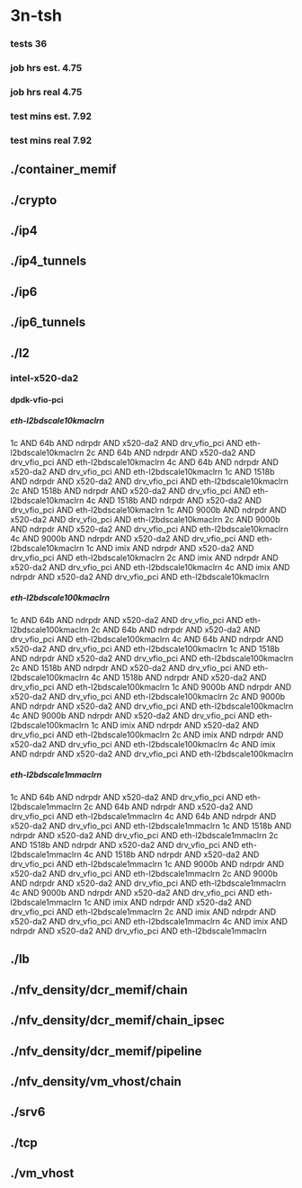 # 3n-tsh
### tests 36
### job hrs est. 4.75
### job hrs real 4.75
### test mins est. 7.92
### test mins real 7.92
## ./container_memif
## ./crypto
## ./ip4
## ./ip4_tunnels
## ./ip6
## ./ip6_tunnels
## ./l2
### intel-x520-da2
#### dpdk-vfio-pci
##### eth-l2bdscale10kmaclrn
1c AND 64b AND ndrpdr AND x520-da2 AND drv_vfio_pci AND eth-l2bdscale10kmaclrn
2c AND 64b AND ndrpdr AND x520-da2 AND drv_vfio_pci AND eth-l2bdscale10kmaclrn
4c AND 64b AND ndrpdr AND x520-da2 AND drv_vfio_pci AND eth-l2bdscale10kmaclrn
1c AND 1518b AND ndrpdr AND x520-da2 AND drv_vfio_pci AND eth-l2bdscale10kmaclrn
2c AND 1518b AND ndrpdr AND x520-da2 AND drv_vfio_pci AND eth-l2bdscale10kmaclrn
4c AND 1518b AND ndrpdr AND x520-da2 AND drv_vfio_pci AND eth-l2bdscale10kmaclrn
1c AND 9000b AND ndrpdr AND x520-da2 AND drv_vfio_pci AND eth-l2bdscale10kmaclrn
2c AND 9000b AND ndrpdr AND x520-da2 AND drv_vfio_pci AND eth-l2bdscale10kmaclrn
4c AND 9000b AND ndrpdr AND x520-da2 AND drv_vfio_pci AND eth-l2bdscale10kmaclrn
1c AND imix AND ndrpdr AND x520-da2 AND drv_vfio_pci AND eth-l2bdscale10kmaclrn
2c AND imix AND ndrpdr AND x520-da2 AND drv_vfio_pci AND eth-l2bdscale10kmaclrn
4c AND imix AND ndrpdr AND x520-da2 AND drv_vfio_pci AND eth-l2bdscale10kmaclrn
##### eth-l2bdscale100kmaclrn
1c AND 64b AND ndrpdr AND x520-da2 AND drv_vfio_pci AND eth-l2bdscale100kmaclrn
2c AND 64b AND ndrpdr AND x520-da2 AND drv_vfio_pci AND eth-l2bdscale100kmaclrn
4c AND 64b AND ndrpdr AND x520-da2 AND drv_vfio_pci AND eth-l2bdscale100kmaclrn
1c AND 1518b AND ndrpdr AND x520-da2 AND drv_vfio_pci AND eth-l2bdscale100kmaclrn
2c AND 1518b AND ndrpdr AND x520-da2 AND drv_vfio_pci AND eth-l2bdscale100kmaclrn
4c AND 1518b AND ndrpdr AND x520-da2 AND drv_vfio_pci AND eth-l2bdscale100kmaclrn
1c AND 9000b AND ndrpdr AND x520-da2 AND drv_vfio_pci AND eth-l2bdscale100kmaclrn
2c AND 9000b AND ndrpdr AND x520-da2 AND drv_vfio_pci AND eth-l2bdscale100kmaclrn
4c AND 9000b AND ndrpdr AND x520-da2 AND drv_vfio_pci AND eth-l2bdscale100kmaclrn
1c AND imix AND ndrpdr AND x520-da2 AND drv_vfio_pci AND eth-l2bdscale100kmaclrn
2c AND imix AND ndrpdr AND x520-da2 AND drv_vfio_pci AND eth-l2bdscale100kmaclrn
4c AND imix AND ndrpdr AND x520-da2 AND drv_vfio_pci AND eth-l2bdscale100kmaclrn
##### eth-l2bdscale1mmaclrn
1c AND 64b AND ndrpdr AND x520-da2 AND drv_vfio_pci AND eth-l2bdscale1mmaclrn
2c AND 64b AND ndrpdr AND x520-da2 AND drv_vfio_pci AND eth-l2bdscale1mmaclrn
4c AND 64b AND ndrpdr AND x520-da2 AND drv_vfio_pci AND eth-l2bdscale1mmaclrn
1c AND 1518b AND ndrpdr AND x520-da2 AND drv_vfio_pci AND eth-l2bdscale1mmaclrn
2c AND 1518b AND ndrpdr AND x520-da2 AND drv_vfio_pci AND eth-l2bdscale1mmaclrn
4c AND 1518b AND ndrpdr AND x520-da2 AND drv_vfio_pci AND eth-l2bdscale1mmaclrn
1c AND 9000b AND ndrpdr AND x520-da2 AND drv_vfio_pci AND eth-l2bdscale1mmaclrn
2c AND 9000b AND ndrpdr AND x520-da2 AND drv_vfio_pci AND eth-l2bdscale1mmaclrn
4c AND 9000b AND ndrpdr AND x520-da2 AND drv_vfio_pci AND eth-l2bdscale1mmaclrn
1c AND imix AND ndrpdr AND x520-da2 AND drv_vfio_pci AND eth-l2bdscale1mmaclrn
2c AND imix AND ndrpdr AND x520-da2 AND drv_vfio_pci AND eth-l2bdscale1mmaclrn
4c AND imix AND ndrpdr AND x520-da2 AND drv_vfio_pci AND eth-l2bdscale1mmaclrn
## ./lb
## ./nfv_density/dcr_memif/chain
## ./nfv_density/dcr_memif/chain_ipsec
## ./nfv_density/dcr_memif/pipeline
## ./nfv_density/vm_vhost/chain
## ./srv6
## ./tcp
## ./vm_vhost

